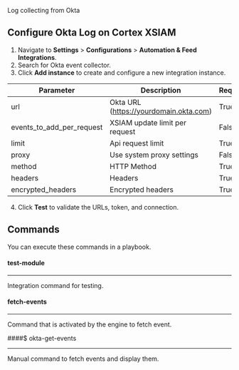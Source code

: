 Log collecting from Okta

## Configure Okta Log on Cortex XSIAM

1. Navigate to **Settings** > **Configurations** > **Automation & Feed Integrations**.
2. Search for Okta event collector.
3. Click **Add instance** to create and configure a new integration instance.

| **Parameter**             | **Description** | **Required** |
|---------------------------| --- |--------------|
| url                       | Okta URL (https://yourdomain.okta.com) | True         |
| events_to_add_per_request | XSIAM update limit per request | False        |
| limit                     | Api request limit | True         |
| proxy                     | Use system proxy settings | False        |
| method                    | HTTP Method | True         |
| headers                   | Headers | True         |
| encrypted_headers         | Encrypted headers | True         |


4. Click **Test** to validate the URLs, token, and connection.
## Commands
You can execute these commands in a playbook.
#### test-module
***
Integration command for testing.

#### fetch-events
***
Command that is activated by the engine to fetch event.

####$ okta-get-events
***
Manual command to fetch events and display them.
